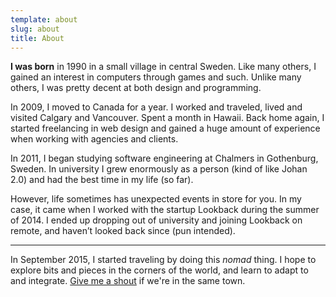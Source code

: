 ```yaml
---
template: about
slug: about
title: About
---
```


**I was born** in 1990 in a small village in central Sweden. Like many others, I gained an interest in computers through games and such. Unlike many others, I was pretty decent at both design and programming.

In 2009, I moved to Canada for a year. I worked and traveled, lived and visited Calgary and Vancouver. Spent a month in Hawaii. Back home again, I started freelancing in web design and gained a huge amount of experience when working with agencies and clients.

In 2011, I began studying software engineering at Chalmers in Gothenburg, Sweden. In university I grew enormously as a person (kind of like Johan 2.0) and had the best time in my life (so far).

However, life sometimes has unexpected events in store for you. In my case, it came when I worked with the startup Lookback during the summer of 2014. I ended up dropping out of university and joining Lookback on remote, and haven’t looked back since (pun intended).

---

In September 2015, I started traveling by doing this _nomad_ thing. I hope to explore bits and pieces in the corners of the world, and learn to adapt to and integrate. [Give me a shout](http://twitter.com/johanbrook) if we're in the same town.
